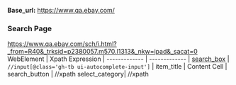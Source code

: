 **Base_url:** https://www.qa.ebay.com/
### Search Page
https://www.qa.ebay.com/sch/i.html?_from=R40&_trksid=p2380057.m570.l1313&_nkw=ipad&_sacat=0                    
WebElement         | Xpath Expression   | 
------------- | -------------   |
[search_box](https://github.corp.ebay.com/pboopathi/Xpath-CheatSheet/blob/master/search_box.png)  | `//input[@class='gh-tb ui-autocomplete-input']`  |
item_title  | Content Cell    |
search_button | //xpath 
select_category| //xpath
